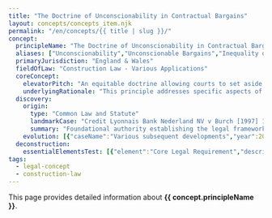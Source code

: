 ```yaml
---
title: "The Doctrine of Unconscionability in Contractual Bargains"
layout: concepts/concepts_item.njk
permalink: "/en/concepts/{{ title | slug }}/"
concept:
  principleName: "The Doctrine of Unconscionability in Contractual Bargains"
  aliases: ["Unconscionability","Unconscionable Bargains","Inequality of Bargaining Power","Unfair Contracts"]
  primaryJurisdiction: "England & Wales"
  fieldOfLaw: "Construction Law - Various Applications"
  coreConcept:
    elevatorPitch: "An equitable doctrine allowing courts to set aside contracts where one party has unfairly exploited the other's weakness, ignorance, or necessity."
    underlyingRationale: "This principle addresses specific aspects of construction law relationships and liabilities, providing structured legal framework for the doctrine of unconscionability in contractual bargains issues."
  discovery:
    origin:
      type: "Common Law and Statute"
      landmarkCase: "Credit Lyonnais Bank Nederland NV v Burch [1997] 1 All ER 144"
      summary: "Foundational authority establishing the legal framework for the doctrine of unconscionability in contractual bargains in construction and commercial law contexts."
    evolution: [{"caseName":"Various subsequent developments","year":2000,"contribution":"Continued judicial and legislative refinement of the principle's application and scope in modern construction law."}]
  deconstruction:
    essentialElementsTest: [{"element":"Core Legal Requirement","description":"The fundamental requirement that must be established to successfully apply the doctrine of unconscionability in contractual bargains in construction law contexts."},{"element":"Factual Foundation","description":"The specific factual circumstances that must exist to trigger application of this legal principle."},{"element":"Legal Consequence Test","description":"The test for determining when the principle's legal consequences should apply to the particular circumstances."}]
tags: 
  - legal-concept
  - construction-law
---
```


This page provides detailed information about **{{ concept.principleName }}**.
